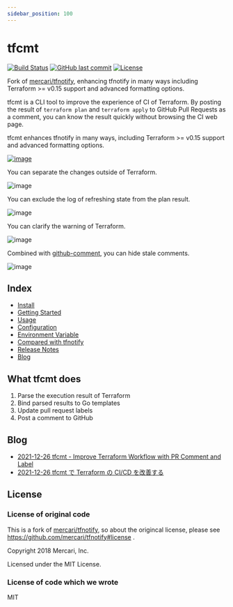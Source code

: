 ```yaml
---
sidebar_position: 100
---
```


# tfcmt

[![Build Status](https://github.com/suzuki-shunsuke/tfcmt/workflows/test/badge.svg)](https://github.com/suzuki-shunsuke/tfcmt/actions)
[![GitHub last commit](https://img.shields.io/github/last-commit/suzuki-shunsuke/tfcmt.svg)](https://github.com/suzuki-shunsuke/tfcmt)
[![License](http://img.shields.io/badge/license-mit-blue.svg?style=flat-square)](https://raw.githubusercontent.com/suzuki-shunsuke/tfcmt/master/LICENSE)

Fork of [mercari/tfnotify](https://github.com/mercari/tfnotify), enhancing tfnotify in many ways including Terraform >= v0.15 support and advanced formatting options.

tfcmt is a CLI tool to improve the experience of CI of Terraform.
By posting the result of `terraform plan` and `terraform apply` to GitHub Pull Requests as a comment,
you can know the result quickly without browsing the CI web page.

tfcmt enhances tfnotify in many ways, including Terraform >= v0.15 support and advanced formatting options.

[![image](https://user-images.githubusercontent.com/13323303/136236949-bac1a28d-4db2-4a08-900a-708a0a02311c.png)](https://github.com/suzuki-shunsuke/tfcmt/pull/132#issuecomment-936490121)

You can separate the changes outside of Terraform.

![image](https://user-images.githubusercontent.com/13323303/147385656-54cdbef1-a876-49dc-945c-39bcf443ca59.png)

You can exclude the log of refreshing state from the plan result.

![image](https://user-images.githubusercontent.com/13323303/136238225-1569f762-0087-4aae-a513-a63eb9701e05.png)

You can clarify the warning of Terraform.

![image](https://user-images.githubusercontent.com/13323303/136238685-be0bab01-f6cb-4b61-89fa-d94225e50ddb.png)

Combined with [github-comment](https://github.com/suzuki-shunsuke/github-comment), you can hide stale comments.

![image](https://user-images.githubusercontent.com/13323303/136240241-2f2e7455-8a2e-4fce-a91a-c8bab4d73510.png)

## Index

- [Install](install)
- [Getting Started](https://github.com/suzuki-shunsuke/tfcmt/tree/main/examples/getting-started)
- [Usage](usage)
- [Configuration](config)
- [Environment Variable](environment-variable)
- [Compared with tfnotify](compared-with-tfnotify)
- [Release Notes](https://github.com/suzuki-shunsuke/tfcmt/releases)
- [Blog](#blog)

## What tfcmt does

1. Parse the execution result of Terraform
2. Bind parsed results to Go templates
3. Update pull request labels
4. Post a comment to GitHub

## Blog

* [2021-12-26 tfcmt - Improve Terraform Workflow with PR Comment and Label](https://dev.to/suzukishunsuke/tfcmt-improve-terraform-workflow-with-pr-comment-and-label-1kh7)
* [2021-12-26 tfcmt で Terraform の CI/CD を改善する](https://zenn.dev/shunsuke_suzuki/articles/improve-terraform-cicd-with-tfcmt)

## License

### License of original code

This is a fork of [mercari/tfnotify](https://github.com/mercari/tfnotify), so about the origincal license, please see https://github.com/mercari/tfnotify#license .

Copyright 2018 Mercari, Inc.

Licensed under the MIT License.

### License of code which we wrote

MIT
